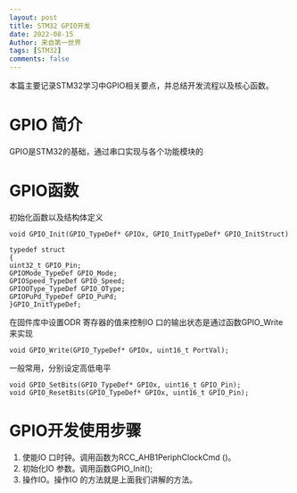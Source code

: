 ```yaml
---
layout: post
title: STM32 GPIO开发
date: 2022-08-15
Author: 来自第一世界
tags: [STM32]
comments: false
---
```

本篇主要记录STM32学习中GPIO相关要点，并总结开发流程以及核心函数。

# GPIO 简介

GPIO是STM32的基础，通过串口实现与各个功能模块的

# GPIO函数

初始化函数以及结构体定义

    void GPIO_Init(GPIO_TypeDef* GPIOx, GPIO_InitTypeDef* GPIO_InitStruct)

    typedef struct
	{
	uint32_t GPIO_Pin;
	GPIOMode_TypeDef GPIO_Mode;
	GPIOSpeed_TypeDef GPIO_Speed;
	GPIOOType_TypeDef GPIO_OType;
	GPIOPuPd_TypeDef GPIO_PuPd;
	}GPIO_InitTypeDef;

在固件库中设置ODR 寄存器的值来控制IO 口的输出状态是通过函数GPIO_Write 来实现

    void GPIO_Write(GPIO_TypeDef* GPIOx, uint16_t PortVal);

一般常用，分别设定高低电平

    void GPIO_SetBits(GPIO_TypeDef* GPIOx, uint16_t GPIO_Pin);
	void GPIO_ResetBits(GPIO_TypeDef* GPIOx, uint16_t GPIO_Pin);

# GPIO开发使用步骤

1. 使能IO 口时钟。调用函数为RCC_AHB1PeriphClockCmd ()。
2. 初始化IO 参数。调用函数GPIO_Init();
3. 操作IO。操作IO 的方法就是上面我们讲解的方法。
